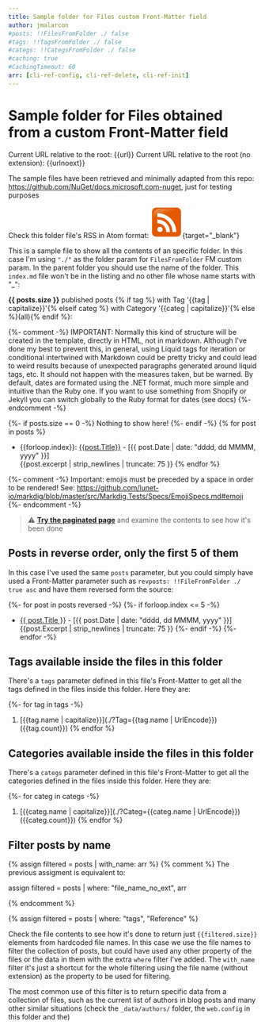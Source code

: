 ```yaml
---
title: Sample folder for Files custom Front-Matter field
author: jmalarcon
#posts: !!FilesFromFolder ./ false
#tags: !!TagsFromFolder ./ false
#categs: !!CategsFromFolder ./ false
#caching: true
#CachingTimeout: 60
arr: [cli-ref-config, cli-ref-delete, cli-ref-init]
---
```


# Sample folder for Files obtained from a custom Front-Matter field

Current URL relative to the root: {{url}}
Current URL relative to the root (no extension): {{urlnoext}}

The sample files have been retrieved and minimally adapted from this repo: https://github.com/NuGet/docs.microsoft.com-nuget, just for testing purposes

Check this folder file's RSS in Atom format: [![Atom Feed](media/rss.png)](./feed){target="_blank"}

This is a sample file to show all the contents of an specific folder. In this case I'm using `"./"` as the folder param for `FilesFromFolder` FM custom param. In the parent folder you should use the name of the folder. This `index.md` file won't be in the listing and no other file whose name starts with "_":

**{{ posts.size }}** published posts {% if tag %}&nbsp;with Tag '{{tag | capitalize}}'{% elseif categ %}&nbsp;with Category '{{categ | capitalize}}'{% else %}(all){% endif %}:

{%- comment -%}
IMPORTANT: Normally this kind of structure will be created in the template, directly in HTML, not in markdown. Although I've done my best to prevent this, in general, using Liquid tags for iteration or conditional intertwined with Markdown could be pretty tricky and could lead to weird results because of unexpected paragraphs generated around liquid tags, etc. It should not happen with the measures taken, but be warned.
By default, dates are formated using the .NET format, much more simple and intuitive than the Ruby one. If you want to use something from Shopify or Jekyll you can switch globally to the Ruby format for dates (see docs)
{%- endcomment -%}

{%- if posts.size == 0 -%}
Nothing to show here!
{%- endif -%}
{% for post in posts %}
- {{forloop.index}}: [{{post.Title}}]({{post.URL}}) - [{{ post.Date | date: "dddd, dd MMMM, yyyy" }}]<br>{{post.excerpt | strip_newlines | truncate: 75 }}
{% endfor %}

{%- comment -%}
Important: emojis must be preceded by a space in order to be rendered!
See: https://github.com/lunet-io/markdig/blob/master/src/Markdig.Tests/Specs/EmojiSpecs.md#emoji
{%- endcomment -%}

> :warning: **[Try the paginated page](page/1)** and examine the contents to see how it's been done

## Posts in reverse order, only the first 5 of them

In this case I've used the same `posts` parameter, but you could simply have used a Front-Matter parameter such as `revposts: !!FileFromFolder ./ true asc` and have them reversed form the source:

{%- for post in posts reversed -%}
{%- if forloop.index <= 5 -%}
- [{{ post.Title }}]({{post.URL}}) - [{{ post.Date | date: "dddd, dd MMMM, yyyy" }}]<br>{{post.Excerpt | strip_newlines | truncate: 75 }}
{%- endif -%}
{%- endfor -%}

## Tags available inside the files in this folder

There's a `tags` parameter defined in this file's Front-Matter to get all the tags defined in the files inside this folder. Here they are:

{%- for tag in tags -%}
1. [{{tag.name | capitalize}}](./?Tag={{tag.name | UrlEncode}}) ({{tag.count}})
{% endfor %}

## Categories available inside the files in this folder

There's a `categs` parameter defined in this file's Front-Matter to get all the categories defined in the files inside this folder. Here they are:

{%- for categ in categs -%}
1. [{{categ.name | capitalize}}](./?Categ={{categ.name | UrlEncode}}) ({{categ.count}})
{% endfor %}

## Filter posts by name

{% assign filtered = posts | with_name: arr %}
{% comment %} 
The previous assigment is equivalent to:

assign filtered = posts | where: "file_name_no_ext", arr

{% endcomment %}

{% assign filtered = posts | where: "tags", "Reference" %}

Check the file contents to see how it's done to return just `{{filtered.size}}` elements from hardcoded file names. In this case we use the file names to filter the collection of posts, but could have used any other property of the files or the data in them with the extra `where` filter I've added. The `with_name` filter it's just a shortcut for the whole filtering using the file name (without extension) as the property to be used for filtering.

The most common use of this filter is to return specific data from a collection of files, such as the current list of authors in blog posts and many other similar situations (check the `_data/authors/` folder, the `web.config` in this folder and the)
